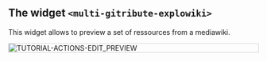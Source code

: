 
## The widget  `<multi-gitribute-explowiki>`

This widget allows to preview a set of ressources from a mediawiki.

<div style="border: thin solid lightgrey;">
  <img 
    alt="TUTORIAL-ACTIONS-EDIT_PREVIEW"
    src="https://raw.githubusercontent.com/multi-coop/gitribute-documentation-content/main/images/screenshots/explowiki-preview-01.png"
    />
</div>
